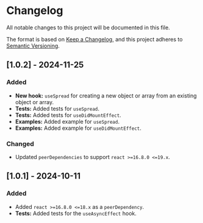 # Changelog

All notable changes to this project will be documented in this file.

The format is based on [Keep a Changelog](https://keepachangelog.com/), and this project adheres to [Semantic Versioning](https://semver.org/).

## [1.0.2] - 2024-11-25

### Added

- **New hook:** `useSpread` for creating a new object or array from an existing object or array.
- **Tests:** Added tests for `useSpread`.
- **Tests:** Added tests for `useDidMountEffect`.
- **Examples:** Added example for `useSpread`.
- **Examples:** Added example for `useDidMountEffect`.

### Changed

- Updated `peerDependencies` to support `react >=16.8.0 <=19.x`.

## [1.0.1] - 2024-10-11

### Added

- Added `react >=16.8.0 <=18.x` as a `peerDependency`.
- **Tests:** Added tests for the `useAsyncEffect` hook.
